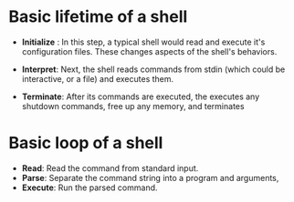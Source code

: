 # Basic lifetime of a shell

- **Initialize** : In this step, a typical shell would read and execute it's configuration files. These changes aspects of the shell's behaviors.

- **Interpret**: Next, the shell reads commands from stdin (which could be interactive, or a file) and executes them.
 
- **Terminate**: After its commands are executed, the executes any shutdown commands, free up any memory, and terminates

# Basic loop of a shell
- **Read**: Read the command from standard input.
- **Parse**: Separate the command string into a program and arguments,
- **Execute**: Run the parsed command.